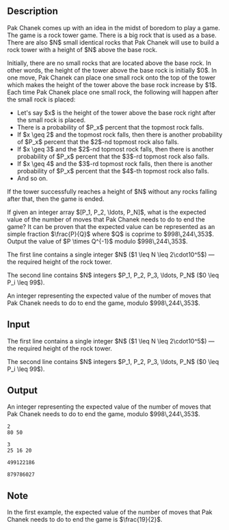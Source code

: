 ## Description

<div><p>Pak Chanek comes up with an idea in the midst of boredom to play a game. The game is a rock tower game. There is a big rock that is used as a base. There are also $N$ small identical rocks that Pak Chanek will use to build a rock tower with a height of $N$ above the base rock.</p><p>Initially, there are no small rocks that are located above the base rock. In other words, the height of the tower above the base rock is initially $0$. In one move, Pak Chanek can place one small rock onto the top of the tower which makes the height of the tower above the base rock increase by $1$. Each time Pak Chanek place one small rock, the following will happen after the small rock is placed: </p><ul> <li> Let's say $x$ is the height of the tower above the base rock <span class="tex-font-style-bf">right after the small rock is placed</span>. </li><li> There is a probability of $P_x$ percent that the topmost rock falls. </li><li> If $x \geq 2$ and the topmost rock falls, then there is another probability of $P_x$ percent that the $2$-nd topmost rock also falls. </li><li> If $x \geq 3$ and the $2$-nd topmost rock falls, then there is another probability of $P_x$ percent that the $3$-rd topmost rock also falls. </li><li> If $x \geq 4$ and the $3$-rd topmost rock falls, then there is another probability of $P_x$ percent that the $4$-th topmost rock also falls. </li><li> And so on. </li></ul><p>If the tower successfully reaches a height of $N$ without any rocks falling after that, then the game is ended.</p><p>If given an integer array $[P_1, P_2, \ldots, P_N]$, what is the expected value of the number of moves that Pak Chanek needs to do to end the game? It can be proven that the expected value can be represented as an simple fraction $\frac{P}{Q}$ where $Q$ is coprime to $998\,244\,353$. Output the value of $P \times Q^{-1}$ modulo $998\,244\,353$.</p></div><div class="input-specification"><p>The first line contains a single integer $N$ ($1 \leq N \leq 2\cdot10^5$) — the required height of the rock tower.</p><p>The second line contains $N$ integers $P_1, P_2, P_3, \ldots, P_N$ ($0 \leq P_i \leq 99$).</p></div><div class="output-specification"><p>An integer representing the expected value of the number of moves that Pak Chanek needs to do to end the game, modulo $998\,244\,353$.</p></div>

## Input

<p>The first line contains a single integer $N$ ($1 \leq N \leq 2\cdot10^5$) — the required height of the rock tower.</p><p>The second line contains $N$ integers $P_1, P_2, P_3, \ldots, P_N$ ($0 \leq P_i \leq 99$).</p>

## Output

<p>An integer representing the expected value of the number of moves that Pak Chanek needs to do to end the game, modulo $998\,244\,353$.</p>





```input1
2
80 50
```




```input2
3
25 16 20
```




```output1
499122186
```




```output2
879786027
```



## Note

<p>In the first example, the expected value of the number of moves that Pak Chanek needs to do to end the game is $\frac{19}{2}$.</p>
